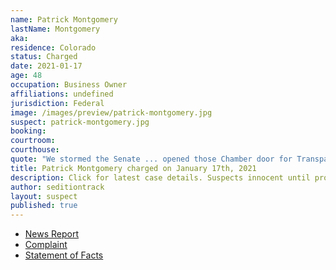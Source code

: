 ```yaml
---
name: Patrick Montgomery
lastName: Montgomery
aka:
residence: Colorado
status: Charged
date: 2021-01-17
age: 48
occupation: Business Owner
affiliations: undefined
jurisdiction: Federal
image: /images/preview/patrick-montgomery.jpg
suspect: patrick-montgomery.jpg
booking:
courtroom:
courthouse:
quote: "We stormed the Senate ... opened those Chamber door for Transparency!"
title: Patrick Montgomery charged on January 17th, 2021
description: Click for latest case details. Suspects innocent until proven guilty.
author: seditiontrack
layout: suspect
published: true
---
```

- [News Report](https://www.denverpost.com/2021/01/19/us-capitol-riot-colorado-arrest-patrick-montgomery/)
- [Complaint](https://www.justice.gov/opa/page/file/1357711/download)
- [Statement of Facts](https://www.justice.gov/opa/page/file/1357706/download)
